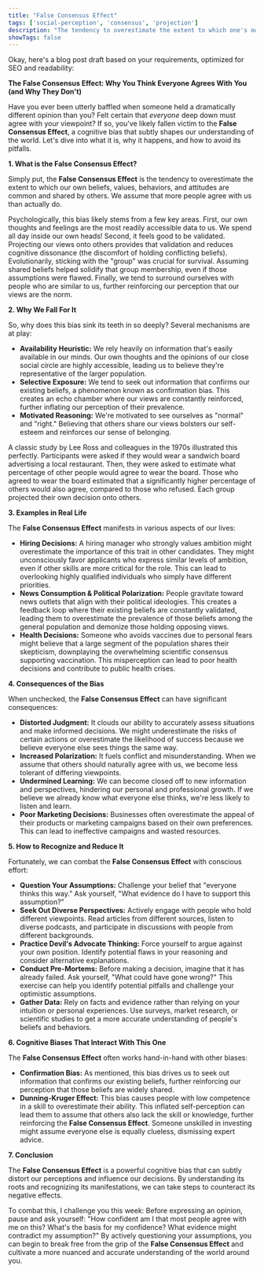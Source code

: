 ```yaml
---
title: "False Consensus Effect"
tags: ['social-perception', 'consensus', 'projection']
description: "The tendency to overestimate the extent to which one's own behaviors, attitudes, and beliefs are common and shared by others."
showTags: false
---
```


Okay, here's a blog post draft based on your requirements, optimized for SEO and readability:

**The False Consensus Effect: Why You Think Everyone Agrees With You (and Why They Don't)**

Have you ever been utterly baffled when someone held a dramatically different opinion than you? Felt certain that *everyone* deep down must agree with your viewpoint? If so, you've likely fallen victim to the **False Consensus Effect**, a cognitive bias that subtly shapes our understanding of the world. Let's dive into what it is, why it happens, and how to avoid its pitfalls.

**1. What is the False Consensus Effect?**

Simply put, the **False Consensus Effect** is the tendency to overestimate the extent to which our own beliefs, values, behaviors, and attitudes are common and shared by others. We assume that more people agree with us than actually do.

Psychologically, this bias likely stems from a few key areas. First, our own thoughts and feelings are the most readily accessible data to us. We spend all day inside our own heads!  Second, it feels good to be validated. Projecting our views onto others provides that validation and reduces cognitive dissonance (the discomfort of holding conflicting beliefs).  Evolutionarily, sticking with the "group" was crucial for survival.  Assuming shared beliefs helped solidify that group membership, even if those assumptions were flawed. Finally, we tend to surround ourselves with people who are similar to us, further reinforcing our perception that our views are the norm.

**2. Why We Fall For It**

So, why does this bias sink its teeth in so deeply? Several mechanisms are at play:

*   **Availability Heuristic:** We rely heavily on information that's easily available in our minds. Our own thoughts and the opinions of our close social circle are highly accessible, leading us to believe they're representative of the larger population.
*   **Selective Exposure:** We tend to seek out information that confirms our existing beliefs, a phenomenon known as confirmation bias. This creates an echo chamber where our views are constantly reinforced, further inflating our perception of their prevalence.
*   **Motivated Reasoning:** We're motivated to see ourselves as "normal" and "right." Believing that others share our views bolsters our self-esteem and reinforces our sense of belonging.

A classic study by Lee Ross and colleagues in the 1970s illustrated this perfectly. Participants were asked if they would wear a sandwich board advertising a local restaurant. Then, they were asked to estimate what percentage of other people would agree to wear the board. Those who agreed to wear the board estimated that a significantly higher percentage of others would also agree, compared to those who refused. Each group projected their own decision onto others.

**3. Examples in Real Life**

The **False Consensus Effect** manifests in various aspects of our lives:

*   **Hiring Decisions:** A hiring manager who strongly values ambition might overestimate the importance of this trait in other candidates. They might unconsciously favor applicants who express similar levels of ambition, even if other skills are more critical for the role. This can lead to overlooking highly qualified individuals who simply have different priorities.
*   **News Consumption & Political Polarization:** People gravitate toward news outlets that align with their political ideologies. This creates a feedback loop where their existing beliefs are constantly validated, leading them to overestimate the prevalence of those beliefs among the general population and demonize those holding opposing views.
*   **Health Decisions:** Someone who avoids vaccines due to personal fears might believe that a large segment of the population shares their skepticism, downplaying the overwhelming scientific consensus supporting vaccination. This misperception can lead to poor health decisions and contribute to public health crises.

**4. Consequences of the Bias**

When unchecked, the **False Consensus Effect** can have significant consequences:

*   **Distorted Judgment:** It clouds our ability to accurately assess situations and make informed decisions. We might underestimate the risks of certain actions or overestimate the likelihood of success because we believe everyone else sees things the same way.
*   **Increased Polarization:** It fuels conflict and misunderstanding. When we assume that others should naturally agree with us, we become less tolerant of differing viewpoints.
*   **Undermined Learning:** We can become closed off to new information and perspectives, hindering our personal and professional growth. If we believe we already know what everyone else thinks, we're less likely to listen and learn.
*   **Poor Marketing Decisions:** Businesses often overestimate the appeal of their products or marketing campaigns based on their own preferences. This can lead to ineffective campaigns and wasted resources.

**5. How to Recognize and Reduce It**

Fortunately, we can combat the **False Consensus Effect** with conscious effort:

*   **Question Your Assumptions:** Challenge your belief that "everyone thinks this way." Ask yourself, "What evidence do I have to support this assumption?"
*   **Seek Out Diverse Perspectives:** Actively engage with people who hold different viewpoints. Read articles from different sources, listen to diverse podcasts, and participate in discussions with people from different backgrounds.
*   **Practice Devil's Advocate Thinking:** Force yourself to argue against your own position. Identify potential flaws in your reasoning and consider alternative explanations.
*   **Conduct Pre-Mortems:** Before making a decision, imagine that it has already failed. Ask yourself, "What could have gone wrong?" This exercise can help you identify potential pitfalls and challenge your optimistic assumptions.
*   **Gather Data:** Rely on facts and evidence rather than relying on your intuition or personal experiences. Use surveys, market research, or scientific studies to get a more accurate understanding of people's beliefs and behaviors.

**6. Cognitive Biases That Interact With This One**

The **False Consensus Effect** often works hand-in-hand with other biases:

*   **Confirmation Bias:** As mentioned, this bias drives us to seek out information that confirms our existing beliefs, further reinforcing our perception that those beliefs are widely shared.
*   **Dunning-Kruger Effect:** This bias causes people with low competence in a skill to overestimate their ability. This inflated self-perception can lead them to assume that others also lack the skill or knowledge, further reinforcing the **False Consensus Effect**. Someone unskilled in investing might assume everyone else is equally clueless, dismissing expert advice.

**7. Conclusion**

The **False Consensus Effect** is a powerful cognitive bias that can subtly distort our perceptions and influence our decisions. By understanding its roots and recognizing its manifestations, we can take steps to counteract its negative effects.

To combat this, I challenge you this week: Before expressing an opinion, pause and ask yourself: "How confident am I that most people agree with me on this? What's the basis for my confidence? What evidence might contradict my assumption?" By actively questioning your assumptions, you can begin to break free from the grip of the **False Consensus Effect** and cultivate a more nuanced and accurate understanding of the world around you.

